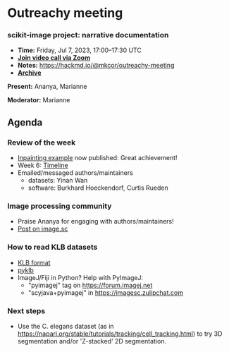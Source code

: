# Outreachy meeting

### scikit-image project: narrative documentation

- **Time:** Friday, Jul 7, 2023, 17:00–17:30 UTC
- **[Join video call via Zoom](https://us06web.zoom.us/j/88060567580?pwd=THRpaWFnSFNwK0Fycy9FVk5RYnV5UT09)**
- **Notes:** https://hackmd.io/@mkcor/outreachy-meeting
- **[Archive](https://github.com/scikit-image/skimage-archive/internships/Outreachy_2023-05/)**

**Present:** Ananya, Marianne

**Moderator:** Marianne

## Agenda

### Review of the week

- [Inpainting example](https://scikit-image.org/docs/dev/auto_examples/applications/plot_cornea_spot_inpainting.html) now published: Great achievement!
- Week 6: [Timeline](https://hackmd.io/@mkcor/outreachy-roadmap)
- Emailed/messaged authors/maintainers
    - datasets: Yinan Wan
    - software: Burkhard Hoeckendorf, Curtis Rueden

### Image processing community

- Praise Ananya for engaging with authors/maintainers!
- [Post on image.sc](https://forum.image.sc/t/looking-for-life-scientists-to-collaborate-on-scikit-image-tutorials/49073/27?u=mkcor)

### How to read KLB datasets

- [KLB format](https://bitbucket.org/fernandoamat/keller-lab-block-filetype/src/master/)
- [pyklb](https://github.com/bhoeckendorf/pyklb)
- ImageJ/Fiji in Python? Help with PyImageJ:
    - "pyimagej" tag on https://forum.imagej.net
    - "scyjava+pyimagej" in https://imagesc.zulipchat.com

### Next steps

- Use the C. elegans dataset (as in https://napari.org/stable/tutorials/tracking/cell_tracking.html) to try 3D segmentation and/or 'Z-stacked' 2D segmentation.
